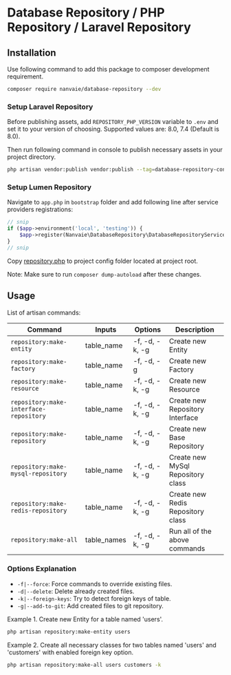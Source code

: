 # Database Repository / PHP Repository / Laravel Repository

## Installation
Use following command to add this package to composer development requirement.
```bash
composer require nanvaie/database-repository --dev
```

### Setup Laravel Repository
Before publishing assets, add `REPOSITORY_PHP_VERSION` variable to `.env` and set it to your version of choosing. Supported values are: 8.0, 7.4 (Default is 8.0).

Then run following command in console to publish necessary assets in your project directory. 
```bash
php artisan vendor:publish vendor:publish --tag=database-repository-config
```

### Setup Lumen Repository
Navigate to `app.php` in `bootstrap` folder and add following line after service providers registrations:
```php
// snip
if ($app->environment('local', 'testing')) {
    $app->register(Nanvaie\DatabaseRepository\DatabaseRepositoryServiceProvider::class);
}
// snip
```
Copy [repository.php](config/repository.php) to project config folder located at project root.

Note: Make sure to run `composer dump-autoload` after these changes.

## Usage
List of artisan commands:

| Command                                | Inputs      | Options        | Description                       |
|----------------------------------------|-------------|----------------|-----------------------------------|
| `repository:make-entity`               | table_name  | -f, -d, -k, -g | Create new Entity                 |
| `repository:make-factory`              | table_name  | -f, -d, -g     | Create new Factory                |
| `repository:make-resource`             | table_name  | -f, -d, -k, -g | Create new Resource               |
| `repository:make-interface-repository` | table_name  | -f, -d, -k, -g | Create new Repository Interface   |
| `repository:make-repository`           | table_name  | -f, -d, -k, -g | Create new Base Repository        |
| `repository:make-mysql-repository`     | table_name  | -f, -d, -k, -g | Create new MySql Repository class |
| `repository:make-redis-repository`     | table_name  | -f, -d, -k, -g | Create new Redis Repository class |
| `repository:make-all`                  | table_names | -f, -d, -k, -g | Run all of the above commands     |

### Options Explanation
- `-f|--force`: Force commands to override existing files.
- `-d|--delete`: Delete already created files.
- `-k|--foreign-keys`: Try to detect foreign keys of table.
- `-g|--add-to-git`: Add created files to git repository.

Example 1. Create new Entity for a table named 'users'.
```bash
php artisan repository:make-entity users
```

Example 2. Create all necessary classes for two tables named 'users' and 'customers' with enabled foreign key option.
```bash
php artisan repository:make-all users customers -k
```
